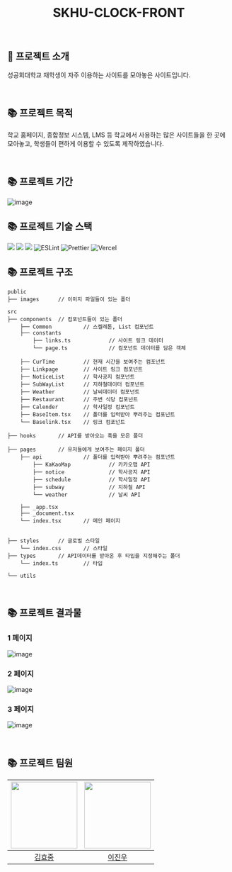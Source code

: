 <br/>
<div align = "center">
    <h1> SKHU-CLOCK-FRONT</h1>
</div>

<br/>

## 📌 프로젝트 소개

<p>
    성공회대학교 재학생이 자주 이용하는 사이트를 모아놓은 사이트입니다.
</p>

</br>

## 📚 프로젝트 목적

<p style = "word-break: keep-all" >
   학교 홈페이지, 종합정보 시스템, LMS 등 학교에서 사용하는 많은 사이트들을 한 곳에 모아놓고, 학생들이 편하게 이용할 수 있도록 제작하였습니다.
</p>

</br>

## 📚 프로젝트 기간

![image](https://github.com/yeeZinu/yeeZinu/assets/33426203/8855782b-8d17-4e29-be24-85d1ac2fa4e0)


## 📚 프로젝트 기술 스택
<img src="https://img.shields.io/badge/Next.js-000000?style=flat-square&logo=nextdotjs&logoColor=white"/>
<img src="https://img.shields.io/badge/TypeScript-3178C6?style=flat-square&logo=TypeScript&logoColor=white"/>
<img src="https://img.shields.io/badge/Emotion-EFD1EA?style=flat-square&logo=css3&logoColor=white"/>
<img alt="ESLint" src="https://img.shields.io/badge/-ESLint-4B32C3?style=flat-square&logo=eslint&logoColor=white" />
<img alt="Prettier" src="https://img.shields.io/badge/-Prettier-F7B93E?style=flat-square&logo=prettier&logoColor=white" />
<img alt="Vercel" src="https://img.shields.io/badge/Vercel -000000?style=flat-square&logo=vercel&logoColor=white" />

</br>

## 📚 프로젝트 구조

```
public
├── images      // 이미지 파일들이 있는 폴더

src
├── components  // 컴포넌트들이 있는 폴더
    ├── Common          // 스켈레톤, List 컴포넌트
    ├── constants       
        ├── links.ts            // 사이트 링크 데이터
        └── page.ts             // 컴포넌트 데이터를 담은 객체

    ├── CurTime         // 현재 시간을 보여주는 컴포넌트
    ├── Linkpage        // 사이트 링크 컴포넌트
    ├── NoticeList      // 학사공지 컴포넌트
    ├── SubWayList      // 지하철데이터 컴포넌트
    ├── Weather         // 날씨데이터 컴포넌트
    ├── Restaurant      // 주변 식당 컴포넌트
    ├── Calender        // 학사일정 컴포넌트
    ├── BaseItem.tsx    // 폴더를 입력받아 뿌려주는 컴포넌트
    └── Baselink.tsx    // 링크 컴포넌트

├── hooks       // API를 받아오는 훅을 모은 폴더

├── pages       // 유저들에게 보여주는 페이지 폴더
    ├── api             // 폴더를 입력받아 뿌려주는 컴포넌트
        ├── KaKaoMap            // 카카오맵 API
        ├── notice              // 학사공지 API
        ├── schedule            // 학사일정 API
        ├── subway              // 지하철 API
        └── weather             // 날씨 API

    ├── _app.tsx        
    ├── _document.tsx   
    └── index.tsx       // 메인 페이지


├── styles      // 글로벌 스타일
    └── index.css       // 스타일
├── types       // API데이터를 받아온 후 타입을 지정해주는 폴더
    └── index.ts        // 타입

└── utils
```

</br>

## 📚 프로젝트 결과물

### 1 페이지
![image](https://github.com/yeeZinu/yeeZinu/assets/33426203/3c5003b3-b289-4f87-b831-fd1fe6557dc4)

### 2 페이지
![image](https://github.com/yeeZinu/yeeZinu/assets/33426203/f68303a3-7abc-4354-b0df-d68a0403514b)

### 3 페이지
![image](https://github.com/yeeZinu/yeeZinu/assets/33426203/f0dafb87-aa2d-40b4-9ca5-0f877142f1a1)

</br>

## 📚 프로젝트 팀원
| <img src="https://avatars.githubusercontent.com/u/59411107?v=4" width="150px" /> | <img src="https://avatars.githubusercontent.com/u/33426203?v=4" width="150px" /> |
| :------------------------------------------------------------------------------: | :------------------------------------------------------------------------------: |
|                 [김효중](https://github.com/hanseulhee)                           |                     [이진우](https://github.com/yeeZinu)                         |